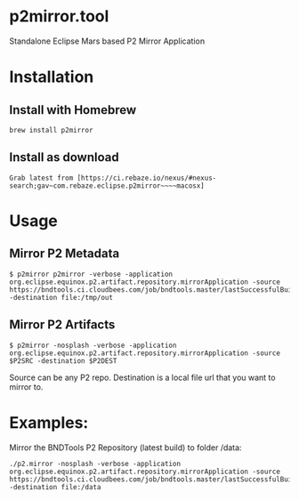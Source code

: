 # p2mirror.tool
Standalone Eclipse Mars based P2 Mirror Application

# Installation

## Install with Homebrew
	brew install p2mirror
	
## Install as download
	Grab latest from [https://ci.rebaze.io/nexus/#nexus-search;gav~com.rebaze.eclipse.p2mirror~~~~macosx]
	
	
# Usage

## Mirror P2 Metadata
	$ p2mirror p2mirror -verbose -application org.eclipse.equinox.p2.artifact.repository.mirrorApplication -source https://bndtools.ci.cloudbees.com/job/bndtools.master/lastSuccessfulBuild/artifact/build/generated/p2 -destination file:/tmp/out
    
## Mirror P2 Artifacts
    $ p2mirror -nosplash -verbose -application org.eclipse.equinox.p2.artifact.repository.mirrorApplication -source $P2SRC -destination $P2DEST
  
Source can be any P2 repo. Destination is a local file url that you want to mirror to.

# Examples:

Mirror the BNDTools P2 Repository (latest build) to  folder /data:

    ./p2.mirror -nosplash -verbose -application org.eclipse.equinox.p2.artifact.repository.mirrorApplication -source https://bndtools.ci.cloudbees.com/job/bndtools.master/lastSuccessfulBuild/artifact/build/generated/p2 -destination file:/data
